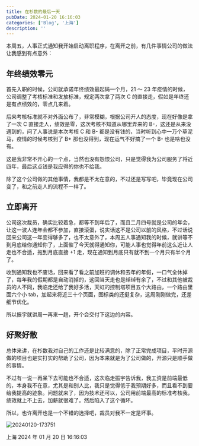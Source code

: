 ```yaml
---
title: 在杉数的最后一天
pubDate: 2024-01-20 16:16:03
categories: ['Blog', '上海']
description: ''
---
```


本周五，人事正式通知我开始启动离职程序，在离开之前，有几件事情公司的做法让我感到有点意外：

## 年终绩效零元

首先入职的时候，公司就承诺年终绩效最起码一个月，21 ～ 23 年疫情的时候，公司调整了考核标准和发放标准，规定两次拿了两次 C 的直接走，假如是年终还是有点绩效的，零点几来着。

后来考核标准就不对外面公布了，非常模糊，根据公司开人的态度，现在好像是拿了一次 C 直接走人，绩效是零，这次考核不知道从哪里弄来的 B-，这还是从来没遇到的，问了人事说是本次考核 C 和 B- 都是没有钱的，当时听到心中一万个草泥马，疫情的时候考核到了 B+ 那也没得到，现在运气不好搞了一个 B- 也是啥也没有。

这是我非常不开心的一个点，当然也没有怨恨公司，只是觉得我为公司服务了将近四年，最后这点钱是我应得的你也不给我。

除了这个公司做的其他事情，我都是不太在意的，不过还是写写吧，毕竟现在公司变了，和之前走人的流程不一样了。

## 立即离开

公司这次裁员，确实比较着急，都等不到年后了，而且二月四号就是公司的年会，让这一波人连年会都不参加，直接滚蛋，说实话这不是公司以前的风格，不过话说回来公司这一年变得够多了，也不太意外了，本周五人事通知我的时候，就讲等不到月底给你通知你了，上面催了今天就得通知你，可能人事也觉得年前这么近让人走也不合适，拖到月底直接 +1 走，现在通知到月底只有就不到一个月只有半个月了。

收到通知我也不废话，回来看了看之前加班的调休和去年的年假，一口气全休掉了，每年我的假期都是自动消掉的，这回当天走也是绰绰有余了，不过和其他被裁员的人不同，我临走还给了我好多活，天虹的控制塔项目五个大路由，一个路由里面六个小 tab，加起来将近三十个页面，图标类的还挺复杂，这周刚刚做完，还差细节优化。

所以振宇就讲周一再来一趟，开个会交付下这边的内容。

## 好聚好散

总体来讲，在杉数我对自己的工作还是比较满意的，除了正常完成项目，平时开源做的项目也是实打实的帮助了公司，因为本来就是为了公司做的，开源只是顺手做的事情。

不过有一说一再呆下去可能也不合适，这次临走振宇告诉我，我工资是前端最低的，本身我不在意，尤其是和别人比，我只是觉得低于我预期好多，而且看不到要给我提高的迹象。问题就来了，因为技术还可以，公司用前端最高的标准考核我，绩效就上不上去，加薪就很难了。然后陷入了这个循环。

所以，也许离开也是一个不错的选择吧，裁员对我不一定是坏事。

![20240120-173751](https://github.com/condorheroblog/condorheroblog.github.io/assets/47056890/798a2f9b-2ec8-4780-bab5-3a2ea57cdc36)

上海 2024 年 01 月 20 日 16:16:03
